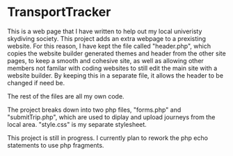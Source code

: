 # TransportTracker

This is a web page that I have written to help out my local univeristy skydiving society.
This project adds an extra webpage to a prexisting website. For this reason, I have kept the file called "header.php", which copies the website builder generated themes and header from the other site pages, to keep a smooth and cohesive site, as well as allowing other members not familar with coding websites to still edit the main site with a website builder. By keeping this in a separate file, it allows the header to be changed if need be. 

The rest of the files are all my own code.

The project breaks down into two php files, "forms.php" and "submitTrip.php", which are used to diplay and upload journeys from the local area. "style.css" is my separate stylesheet. 

This project is still in progress. I currently plan to rework the php echo statements to use php fragments. 
